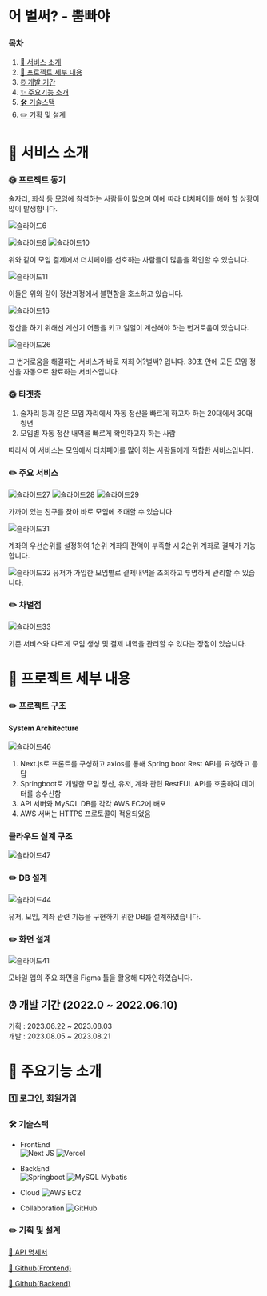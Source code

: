 # 어 벌써? - 뿜빠야

### 목차

1. [🏃 서비스 소개](#-서비스-소개)
2. [🏃 프로젝트 세부 내용](#-프로젝트-세부-내용)
3. [⏰ 개발 기간](#-개발-기간-20220227--20220610)
4. [✨ 주요기능 소개](#-주요기능-소개)
5. [🛠️ 기술스택](#%EF%B8%8F-기술스택)
6. [✏️ 기획 및 설계](#%EF%B8%8F-기획-및-설계)


# 🏃 서비스 소개



### 🌞 프로젝트 동기

술자리, 회식 등 모임에 참석하는 사람들이 많으며 이에 따라 더치페이를 해야 할 상황이 많이 발생합니다.  

![슬라이드6](https://github.com/Fintech-Internship-04/.github/assets/11494592/42f0ee45-c46a-4a66-9ddb-4f6a3a73930b)

![슬라이드8](https://github.com/Fintech-Internship-04/.github/assets/11494592/a94fa2fc-954b-483e-b9b0-26f9496c6edc)
![슬라이드10](https://github.com/Fintech-Internship-04/.github/assets/11494592/27f1b3e4-6bb8-4bdb-9c00-02589feba69b)


위와 같이 모임 결제에서 더치페이를 선호하는 사람들이 많음을 확인할 수 있습니다.  


![슬라이드11](https://github.com/Fintech-Internship-04/.github/assets/11494592/6d8970f7-e5b7-4dd6-821f-f7f11065ca89)


이들은 위와 같이 정산과정에서 불편함을 호소하고 있습니다.  


![슬라이드16](https://github.com/Fintech-Internship-04/.github/assets/11494592/e08d2d96-c07b-4af8-8663-456c6e5bf652)


정산을 하기 위해선 계산기 어플을 키고 일일이 계산해야 하는 번거로움이 있습니다.  


![슬라이드26](https://github.com/Fintech-Internship-04/.github/assets/11494592/bed94cc4-895f-4220-afc3-5767b5fb589f)


그 번거로움을 해결하는 서비스가 바로 저희 어?벌써? 입니다. 30초 안에 모든 모임 정산을 자동으로 완료하는 서비스입니다.  

### 🌞 타겟층

1) 술자리 등과 같은 모임 자리에서 자동 정산을 빠르게 하고자 하는 20대에서 30대 청년
2) 모임별 자동 정산 내역을 빠르게 확인하고자 하는 사람

따라서 이 서비스는 모임에서 더치페이를 많이 하는 사람들에게 적합한 서비스입니다.


### ✏️ 주요 서비스

![슬라이드27](https://github.com/Fintech-Internship-04/.github/assets/11494592/b960f872-24f2-48b2-8f1f-7387548aa971)
![슬라이드28](https://github.com/Fintech-Internship-04/.github/assets/11494592/b6891548-b361-4b7e-8374-b7d18ff5058b)
![슬라이드29](https://github.com/Fintech-Internship-04/.github/assets/11494592/d170d0fc-2395-4478-bd87-27c4ef8104f1)  

가까이 있는 친구를 찾아 바로 모임에 초대할 수 있습니다.  


![슬라이드31](https://github.com/Fintech-Internship-04/.github/assets/11494592/1417f599-f770-4528-8006-77577ddfbb45)  

계좌의 우선순위를 설정하여 1순위 계좌의 잔액이 부족할 시 2순위 계좌로 결제가 가능합니다.

![슬라이드32](https://github.com/Fintech-Internship-04/.github/assets/11494592/2b0112a2-1d74-4668-9841-b394e5616570)
유저가 가입한 모임별로 결제내역을 조회하고 투명하게 관리할 수 있습니다.


### ✏️ 차별점

![슬라이드33](https://github.com/Fintech-Internship-04/.github/assets/11494592/d3226e50-80ea-43ae-b8ca-b1902d9878f2)

기존 서비스와 다르게 모임 생성 및 결제 내역을 관리할 수 있다는 장점이 있습니다.
# 🏃 프로젝트 세부 내용

### ✏️ 프로젝트 구조

#### System Architecture 

![슬라이드46](https://github.com/Fintech-Internship-04/.github/assets/11494592/e553e1fd-2267-4373-b780-f3ce3330bad7)

1. Next.js로 프론트를 구성하고 axios를 통해 Spring boot Rest API를 요청하고 응답
2. Springboot로 개발한 모임 정산, 유저, 계좌 관련 RestFUL API를 호출하여 데이터를 송수신함
3. API 서버와 MySQL DB를 각각 AWS EC2에 배포
4. AWS 서버는 HTTPS 프로토콜이 적용되었음 

### 클라우드 설계 구조
![슬라이드47](https://github.com/Fintech-Internship-04/.github/assets/11494592/c3142c86-30c4-4691-98ca-b8809e5a37b9)

### ✏️ DB 설계

![슬라이드44](https://github.com/Fintech-Internship-04/.github/assets/11494592/f3e5360a-e542-4d02-b5d2-726b155e4996)  

유저, 모임, 계좌 관련 기능을 구현하기 위한 DB를 설계하였습니다.

### ✏️ 화면 설계

![슬라이드41](https://github.com/Fintech-Internship-04/.github/assets/11494592/c79cef06-8fd4-412a-ac14-48455f46a68b)  

모바일 앱의 주요 화면을 Figma 툴을 활용해 디자인하였습니다.


## ⏰ 개발 기간 (2022.0 ~ 2022.06.10)

기획 : 2023.06.22 ~ 2023.08.03    
개발 : 2023.08.05 ~ 2023.08.21


# 🏃 주요기능 소개

### 1️⃣ 로그인, 회원가입



### 🛠️ 기술스택

- FrontEnd   
  ![Next JS](https://img.shields.io/badge/Next-black?style=for-the-badge&logo=next.js&logoColor=white)
  ![Vercel](https://img.shields.io/badge/vercel-%23000000.svg?style=for-the-badge&logo=vercel&logoColor=white)

- BackEnd   
  ![Springboot](https://img.shields.io/badge/spring-%236DB33F.svg?style=for-the-badge&logo=spring&logoColor=white)
  ![MySQL](https://img.shields.io/badge/mysql-%2300f.svg?style=for-the-badge&logo=mysql&logoColor=white)
  Mybatis

- Cloud
  ![AWS EC2](https://img.shields.io/badge/AWS-%23FF9900.svg?style=for-the-badge&logo=amazon-aws&logoColor=white)
- Collaboration
  ![GitHub](https://img.shields.io/badge/github-%23121011.svg?style=for-the-badge&logo=github&logoColor=white)

### ✏️ 기획 및 설계

[📌 API 명세서](https://docs.google.com/spreadsheets/d/14fNcLsGACdjf05tymfdWs0joQEAKalX1WlGWrzz5ALA/edit#gid=14029005)

[📌 Github(Frontend)](https://github.com/2022-1-Capstone-Project/face-your-pace-frontend)

[📌 Github(Backend)](https://github.com/Fintech-Internship-04/Fintech-Internship-04-BE)
